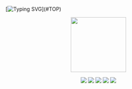 [![Typing SVG](https://readme-typing-svg.demolab.com?font=JetBrains+Mono&pause=1000&color=89B4FA&random=false&width=435&separator=%40&lines=%22%22+%3C%3E+%3D+%5B%5D+%3F+%3A+''+*+%2F+HI+WORLD;)](#TOP)

<div align="center">
<img height="150" src="https://avatars.githubusercontent.com/u/50491598?v=4" />
<p> </p>
</div>

<p align="center">
<img src="https://img.shields.io/badge/neovim-57A143?&style=for-the-badge&logo=neovim&logoColor=white"/>
<img src="https://img.shields.io/badge/C-A8B9CC?&style=for-the-badge&logo=c&logoColor=white"/>
<img src="https://img.shields.io/badge/Go-00599C?&style=for-the-badge&logo=lua&logoColor=white"/>
<img src="https://img.shields.io/badge/Next.js-2C2D72?&style=for-the-badge&logo=lua&logoColor=white"/>
<img src="https://img.shields.io/badge/arch-1793D1?&style=for-the-badge&logo=archlinux&logoColor=white"/>
</p>
